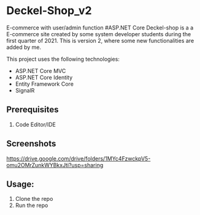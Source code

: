 # Deckel-Shop_v2
E-commerce with user/admin function #ASP.NET Core
Deckel-shop is a a E-commerce site created by some system developer students during the first quarter of 2021. 
This is version 2, where some new functionalities are added by me.

This project uses the following technologies:
- ASP.NET Core MVC
- ASP.NET Core Identity
- Entity Framework Core
- SignalR

## Prerequisites
1. Code Editor/IDE

## Screenshots
https://drive.google.com/drive/folders/1MYc4FzwckpV5-omu2OMrZunkWYBkxJti?usp=sharing

## Usage:
1. Clone the repo
2. Run the repo
